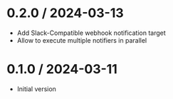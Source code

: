# 0.2.0 / 2024-03-13

  * Add Slack-Compatible webhook notification target
  * Allow to execute multiple notifiers in parallel

# 0.1.0 / 2024-03-11

  * Initial version

